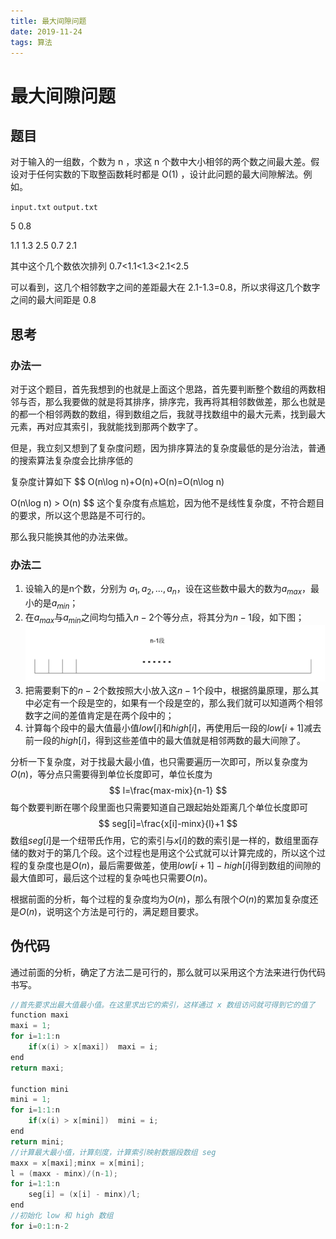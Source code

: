 ```yaml
---
title: 最大间隙问题
date: 2019-11-24
tags: 算法
---
```

# 最大间隙问题

## 题目

对于输入的一组数，个数为 n ，求这 n 个数中大小相邻的两个数之间最大差。假设对于任何实数的下取整函数耗时都是 O(1) ，设计此问题的最大间隙解法。例如。

`input.txt`						`output.txt`

5								   0.8

1.1  1.3  2.5  0.7  2.1

其中这个几个数依次排列 0.7<1.1<1.3<2.1<2.5

可以看到，这几个相邻数字之间的差距最大在 2.1-1.3=0.8，所以求得这几个数字之间的最大间距是 0.8

## 思考

### 办法一

对于这个题目，首先我想到的也就是上面这个思路，首先要判断整个数组的两数相邻与否，那么我要做的就是将其排序，排序完，我再将其相邻数做差，那么也就是的都一个相邻两数的数组，得到数组之后，我就寻找数组中的最大元素，找到最大元素，再对应其索引，我就能找到那两个数字了。

但是，我立刻又想到了复杂度问题，因为排序算法的复杂度最低的是分治法，普通的搜索算法复杂度会比排序低的

复杂度计算如下
$$
O(n\log n)+O(n)+O(n)=O(n\log n)

O(n\log n) > O(n)
$$
​									<!--排序算法+做差+搜索-->
这个复杂度有点尴尬，因为他不是线性复杂度，不符合题目的要求，所以这个思路是不可行的。

那么我只能换其他的办法来做。

### 办法二

1. 设输入的是n个数，分别为 $a_1,a_2,...,a_n​$ ，设在这些数中最大的数为$a_{max}​$，最小的是$a_{min}​$；
2. 在$a_{max}$与$a_{min}$之间均匀插入$n-2$个等分点，将其分为$n-1$段，如下图；
   ![](最大间隙问题/分段.png)
3. 把需要剩下的$n-2$个数按照大小放入这$n-1​$个段中，根据鸽巢原理，那么其中必定有一个段是空的，如果有一个段是空的，那么我们就可以知道两个相邻数字之间的差值肯定是在两个段中的；
4. 计算每个段中的最大值最小值$low[i]$和$high[i]$，再使用后一段的$low[i+1]$减去前一段的$high[i]$，得到这些差值中的最大值就是相邻两数的最大间隙了。

分析一下复杂度，对于找最大最小值，也只需要遍历一次即可，所以复杂度为$O(n)​$，等分点只需要得到单位长度即可，单位长度为
$$
l=\frac{max-mix}{n-1}
$$
每个数要判断在哪个段里面也只需要知道自己跟起始处距离几个单位长度即可
$$
seg[i]=\frac{x[i]-minx}{l}+1
$$
数组$seg[i]$是一个纽带氏作用，它的索引与$x[i]$的数的索引是一样的，数组里面存储的数对于的第几个段。这个过程也是用这个公式就可以计算完成的，所以这个过程的复杂度也是$O(n)$，最后需要做差，使用$low[i+1]-high[i]$得到数组的间隙的最大值即可，最后这个过程的复杂吨也只需要$O(n)$。

根据前面的分析，每个过程的复杂度均为$O(n)$，那么有限个$O(n)$的累加复杂度还是$O(n)$，说明这个方法是可行的，满足题目要求。

## 伪代码

通过前面的分析，确定了方法二是可行的，那么就可以采用这个方法来进行伪代码书写。

```c++
//首先要求出最大值最小值。在这里求出它的索引，这样通过 x 数组访问就可得到它的值了
function maxi
maxi = 1;
for i=1:1:n
	if(x(i) > x[maxi])	maxi = i;
end
return maxi;

function mini
mini = 1;
for i=1:1:n
	if(x(i) > x[mini])	mini = i;
end
return mini;
//计算最大最小值，计算刻度，计算索引映射数据段数组 seg
maxx = x[maxi];minx = x[mini];
l = (maxx - minx)/(n-1);
for i=1:1:n
	seg[i] = (x[i] - minx)/l;
end
//初始化 low 和 high 数组
for i=0:1:n-2
```

